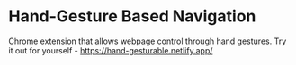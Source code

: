 # Hand-Gesture Based Navigation
Chrome extension that allows webpage control through hand gestures. Try it out for yourself - https://hand-gesturable.netlify.app/

